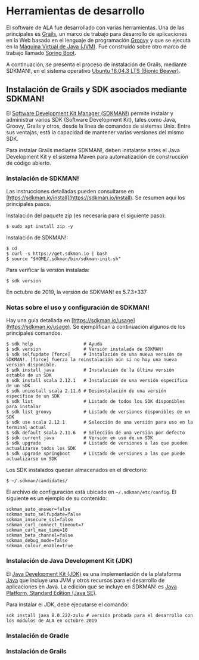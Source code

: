 # Herramientas de desarrollo
El software de ALA fue desarrollado con varias herramientas. Una de las principales es [Grails](https://grails.org/), un marco de trabajo para desarrollo de aplicaciones en la Web basado en el lenguaje de programación [Groovy](https://groovy-lang.org/) y que se ejecuta en la [Máquina Virtual de Java (JVM)](https://en.wikipedia.org/wiki/Java_virtual_machine). Fue construído sobre otro marco de trabajo llamado [Spring Boot](https://spring.io/projects/spring-boot).

A continuación, se presenta el proceso de instalación de Grails, mediante SDKMAN!, en el sistema operativo [Ubuntu 18.04.3 LTS (Bionic Beaver)](http://releases.ubuntu.com/18.04/).

## Instalación de Grails y SDK asociados mediante SDKMAN!
El [Software Development Kit Manager (SDKMAN!)](https://sdkman.io/) permite instalar y administrar varios SDK (Software Development Kit), tales como Java, Groovy, Grails y otros, desde la línea de comandos de sistemas Unix. Entre sus ventajas, está la capacidad de mantener varias versiones del mismo SDK.

Para instalar Grails mediante SDKMAN!, deben instalarse antes el Java Development Kit y el sistema Maven para automatización de construcción de código abierto.

### Instalación de SDKMAN!
Las instrucciones detalladas pueden consultarse en [https://sdkman.io/install](https://sdkman.io/install). Se resumen aquí los principales pasos.

Instalación del paquete zip (es necesaria para el siguiente paso):
```
$ sudo apt install zip -y
```

Instalación de SDKMAN!:
```
$ cd
$ curl -s https://get.sdkman.io | bash
$ source "$HOME/.sdkman/bin/sdkman-init.sh"
```

Para verificar la versión instalada:
```
$ sdk version
```
En octubre de 2019, la versión de SDKMAN! es 5.7.3+337

### Notas sobre el uso y configuración de SDKMAN!

Hay una guía detallada en [https://sdkman.io/usage](https://sdkman.io/usage). Se ejemplifican a continuación algunos de los principales comandos.

```
$ sdk help                   # Ayuda
$ sdk version                # Versión instalada de SDKMAN!
$ sdk selfupdate [force]     # Instalación de una nueva versión de SDKMAN!. [force] fuerza la reinstalación aún si no hay una nueva versión disponible.
$ sdk install java           # Instalación de la última versión estable de un SDK
$ sdk install scala 2.12.1   # Instalación de una versión específica de un SDK
$ sdk uninstall scala 2.11.6 # Desinstalación de una versión específica de un SDK
$ sdk list                   # Listado de todos los SDK disponibles para instalar
$ sdk list groovy            # Listado de versiones disponibles de un SDK
$ sdk use scala 2.12.1       # Selección de una versión para uso en la terminal actual
$ sdk default scala 2.11.6   # Selección de una versión por defecto
$ sdk current java           # Versión en uso de un SDK
$ sdk upgrade                # Listado de versiones a las que pueden actualizarse todos los SDK
$ sdk upgrade springboot     # Listado de versiones a las que puede actualizarse un SDK
```

Los SDK instalados quedan almacenados en el directorio:
```
$ ~/.sdkman/candidates/
```

El archivo de configuración está ubicado en ```~/.sdkman/etc/config```. El siguiente es un ejemplo de su contenido:
```
sdkman_auto_answer=false
sdkman_auto_selfupdate=false
sdkman_insecure_ssl=false
sdkman_curl_connect_timeout=7
sdkman_curl_max_time=10
sdkman_beta_channel=false
sdkman_debug_mode=false
sdkman_colour_enable=true
```

### Instalación de Java Development Kit (JDK)
El [Java Development Kit (JDK)](https://www.oracle.com/technetwork/java/) es una implementación de la plataforma [Java](https://www.oracle.com/java/) que incluye una JVM y otros recursos para el desarrollo de aplicaciones en Java. La edición que se incluye en SDKMAN! es [Java Platform, Standard Edition (Java SE)](https://www.oracle.com/technetwork/java/javase/overview/).

Para instalar el JDK, debe ejecutarse el comando:
```
sdk install java 8.0.222-zulu # versión probada para el desarrollo con los módulos de ALA en octubre 2019
```

### Instalación de Gradle
### Instalación de Grails
